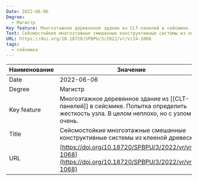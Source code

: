 ```yaml
---
Date: 2022-06-06
Degree:
  - Магистр
Key feature: Многоэтажное деревянное здание из CLT-панелей в сейсмике. Попытка определить жесткость узла. В целом неплохо, но с узлом не очень.
Text: Сейсмостойкие многоэтажные смешанные конструктивные системы из клееной древесины
URL: https://doi.org/10.18720/SPBPU/3/2022/vr/vr24-1068
tags:
  - сейсмика
---
```



| Наименование | Значение                                                                                                                               |
| ------------ | -------------------------------------------------------------------------------------------------------------------------------------- |
| Date         | 2022-06-06                                                                                                                             |
| Degree       | Магистр                                                                                                                                |
| Key feature  | Многоэтажное деревянное здание из [[CLT-панелей]] в сейсмике. Попытка определить жесткость узла. В целом неплохо, но с узлом не очень. |
| Title        | Сейсмостойкие многоэтажные смешанные конструктивные системы из клееной древесины                                                       |
| URL          | [https://doi.org/10.18720/SPBPU/3/2022/vr/vr24-1068](https://doi.org/10.18720/SPBPU/3/2022/vr/vr24-1068)                               |


